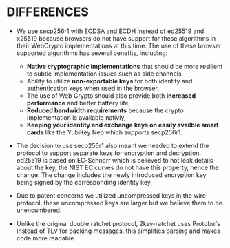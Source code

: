 # DIFFERENCES

- We use secp256r1 with ECDSA and ECDH instead of ed25519 and x25519 because browsers do not have support for these algorithms in their WebCrypto implementations at this time. The use of these browser supported algorithms has several benefits, including:

  - **Native cryptographic implementations** that should be more resilient to subtle implementation issues such as side channels,
  - Ability to utilize **non-exportable keys** for both identity and authentication keys when used in the browser,
  - The use of Web Crypto should also provide both **increased performance** and better battery life,
  - **Reduced bandwidth requirements** because the crypto implementation is available nativly,
  - **Keeping your identity and exchange keys on easily availble smart cards** like the YubiKey Neo which supports secp256r1.

- The decision to use secp256r1 also meant we needed to extend the protocol to support separate keys for encryption and decryption. ed25519 is based on EC-Schnorr which is believed to not leak details about the key, the NIST EC curves do not have this property, hence the change. The change includes the newly introduced encryption key being signed by the corresponding identity key.
- Due to patent concerns we utilized uncompressed keys in the wire protocol, these uncompressed keys are larger but we believe them to be unencumbered.
- Unlike the original double ratchet protocol, 2key-ratchet uses Protobufs instead of TLV for packing messages, this simplifies parsing and makes code more readable.
